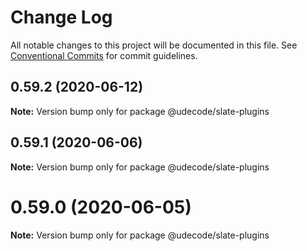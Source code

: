 # Change Log

All notable changes to this project will be documented in this file.
See [Conventional Commits](https://conventionalcommits.org) for commit guidelines.

## 0.59.2 (2020-06-12)

**Note:** Version bump only for package @udecode/slate-plugins





## 0.59.1 (2020-06-06)

**Note:** Version bump only for package @udecode/slate-plugins





# 0.59.0 (2020-06-05)

**Note:** Version bump only for package @udecode/slate-plugins

